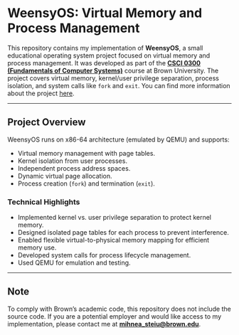 # WeensyOS: Virtual Memory and Process Management

This repository contains my implementation of **WeensyOS**, a small educational operating system project focused on virtual memory and process management. It was developed as part of the **[CSCI 0300 (Fundamentals of Computer Systems)](https://csci0300.github.io)** course at Brown University. The project covers virtual memory, kernel/user privilege separation, process isolation, and system calls like `fork` and `exit`. You can find more information about the project [here](https://csci0300.github.io/assign/projects/project4.html).

---

## Project Overview

WeensyOS runs on x86-64 architecture (emulated by QEMU) and supports:

- Virtual memory management with page tables.
- Kernel isolation from user processes.
- Independent process address spaces.
- Dynamic virtual page allocation.
- Process creation (`fork`) and termination (`exit`).

### Technical Highlights

- Implemented kernel vs. user privilege separation to protect kernel memory.
- Designed isolated page tables for each process to prevent interference.
- Enabled flexible virtual-to-physical memory mapping for efficient memory use.
- Developed system calls for process lifecycle management.
- Used QEMU for emulation and testing.

---

## Note
To comply with Brown’s academic code, this repository does not include the source code. If you are a potential employer and would like access to my implementation, please contact me at **mihnea_steiu@brown.edu**.
